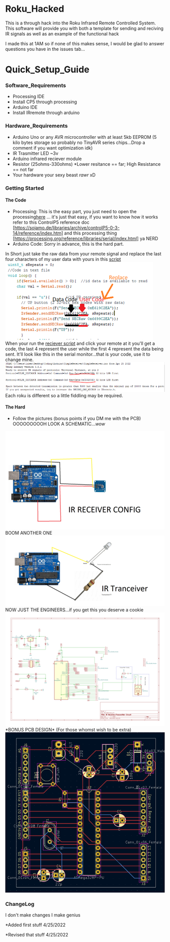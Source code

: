 # Roku_Hacked

This is a through hack into the Roku Infrared Remote Controlled System.
This software will provide you with both a template for sending and reciving IR signals as well as 
an example of the functional hack

I made this at 1AM so if none of this makes sense, I would be glad to answer questions you have in the issues tab...

# Quick_Setup_Guide
### Software_Requirements
* Processing IDE
* Install CP5 through processing
* Arduino IDE
* Install IRremote through arduino
### Hardware_Requirements
* Arduino Uno or any AVR microcontroller with at least 5kb EEPROM (5 kilo bytes storage so probably no TinyAVR series chips...Drop a comment if you want optimization idk)
* IR Trasmitter LED ~3v
* Arduino infrared reciever module
* Resistor (25ohms-330ohms) *Lower resitance == far; High Resistance == not far
* Your hardware your sexy beast *rawr* xD
### Getting Started
#### The Code
* Processing:
This is the easy part, you just need to open the processing<a href="Project Files/Processing Code/Arduino GUI.pde " target="_blank">here</a> ... it's just that easy, if you want to know how it works refer to this ControlP5 reference doc [https://sojamo.de/libraries/archive/controlP5-0-3-14/reference/index.htm] and this processing thing [https://processing.org/reference/libraries/serial/index.html] ya NERD
* Arduino Code:
Sorry in advance, this is the hard part. 

In Short just take the raw data from your remote signal and replace the last four characters of my user data with yours in this <a href="Project Files/Manual_Control/Manual_Control.ino" target="_blank">script</a> 
<img src="data vs User.PNG"/>
When your run the <a href="Project Files\Receiver Code\Receiver Code.ino" target="_blank">reciever script</a> and click your remote at it you'll get a code, the last 4 represent the user while the first 4 represent the data being sent. It'll look like this in the serial monitor...that is your code, use it to change mine.
<img src="Raw data.PNG"/>
Each roku is different so a little fiddling may be required.

#### The Hard
* Follow the pictures (bonus points if you DM me with the PCB)
OOOOOOOOOH LOOK A SCHEMATIC...*wow*
<img src="thingy.png"/>
BOOM ANOTHER ONE
<img src="thing 2.png"/>
NOW JUST THE ENGINEERS...if you get this you deserve a cookie 
<img src="Schematics.svg"/>
*BONUS PCB DESIGN* (For those whomst wish to be extra)
<img src="PCB.PNG"/>

### ChangeLog

I don't make changes I make genius

*Added first stuff 4/25/2022

*Revised that stuff 4/25/2022
